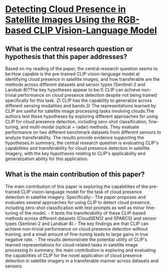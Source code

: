 # [Detecting Cloud Presence in Satellite Images Using the RGB-based CLIP   Vision-Language Model](https://arxiv.org/abs/2308.0541)

## What is the central research question or hypothesis that this paper addresses?

Based on my reading of the paper, the central research question seems to be:How capable is the pre-trained CLIP vision-language model at identifying cloud presence in satellite images, and how transferable are the methods across different datasets and sensor types (Sentinel-2 and Landsat-8)?The key hypotheses appear to be:1) CLIP can achieve non-trivial performance on cloud presence detection despite not being trained specifically for this task. 2) CLIP has the capability to generalize across different sensing modalities and bands.3) The representations learned by CLIP are useful for satellite image processing tasks involving clouds.The authors test these hypotheses by exploring different approaches for using CLIP for cloud presence detection, including zero-shot classification, fine-tuning, and multi-modal (optical + radar) methods. They evaluate performance on two different benchmark datasets from different sensors to analyze transferability. The results provide evidence supporting the hypotheses.In summary, the central research question is evaluating CLIP's capabilities and transferability for cloud presence detection in satellite imagery, with the key hypotheses relating to CLIP's applicability and generalization ability for this application.


## What is the main contribution of this paper?

The main contribution of this paper is exploring the capabilities of the pre-trained CLIP vision-language model for the task of cloud presence detection in satellite imagery. Specifically:- The paper proposes and evaluates several approaches for using CLIP to detect cloud presence, including zero-shot classification with text prompts as well as minor fine-tuning of the model. - It tests the transferability of these CLIP-based methods across different datasets (CloudSEN12 and SPARCS) and sensor types (Sentinel-2 and Landsat-8).- The key findings are that CLIP can achieve non-trivial performance on cloud presence detection without training, and a small amount of fine-tuning leads to large gains in true negative rate. - The results demonstrate the potential utility of CLIP's learned representations for cloud-related tasks in satellite image processing.In summary, the main contribution is exploring and evaluating the capabilities of CLIP for the novel application of cloud presence detection in satellite imagery in a transferable manner across datasets and sensors.
